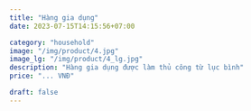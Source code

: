```yaml
---
title: "Hàng gia dụng"
date: 2023-07-15T14:15:56+07:00

category: "household" 
image: "/img/product/4.jpg"
image_lg: "/img/product/4_lg.jpg"
description: "Hàng gia dụng được làm thủ công từ lục bình"
price: "... VNĐ"

draft: false
---
```

